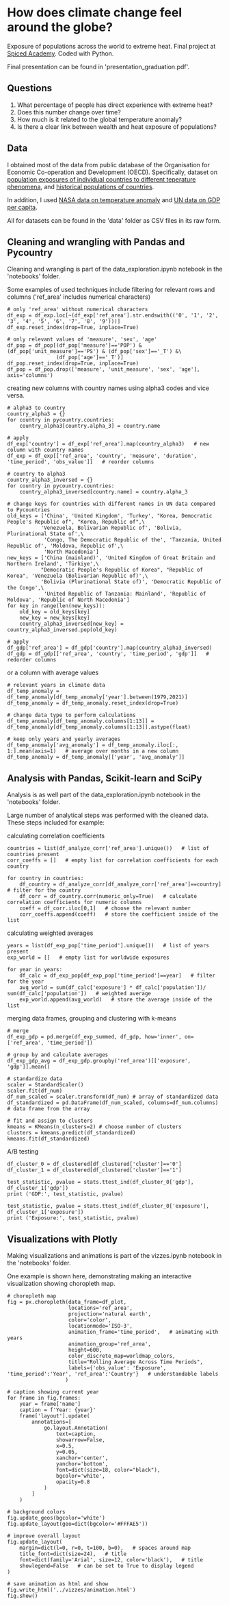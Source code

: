 # How does climate change feel around the globe?
Exposure of populations across the world to extreme heat. Final project at [Spiced Academy](https://www.spiced-academy.com/en). Coded with Python.

Final presentation can be found in 'presentation_graduation.pdf'.


## Questions

1. What percentage of people has direct experience with extreme heat?
2. Does this number change over time?
3. How much is it related to the global temperature anomaly?
4. Is there a clear link between wealth and heat exposure of populations?


## Data

I obtained most of the data from public database of the Organisation for Economic Co-operation and Development (OECD). Specifically, dataset on [population exposures of individual countries to different teperature phenomena](https://data-explorer.oecd.org/vis?fs[0]=Topic%2C1%7CEnvironment%23ENV%23%7CAir%20and%20climate%23ENV_AC%23&pg=0&fc=Topic&bp=true&snb=7&df[ds]=dsDisseminateFinalDMZ&df[id]=DSD_ECH%40EXT_TEMP&df[ag]=OECD.ENV.EPI&df[vs]=1.1&pd=%2C&dq=AFG%2BBFA%2BBDI%2BCAF%2BTCD%2BSWZ%2BETH%2BGUF%2BATF%2BGLP%2BHMD%2BVAT%2BKAZ%2BXKV%2BKGZ%2BLAO%2BLSO%2BLIE%2BMWI%2BMLI%2BMTQ%2BMDA%2BMNG%2BNPL%2BNER%2BNFK%2BMKD%2BPRY%2BREU%2BRWA%2BSMR%2BSRB%2BSGS%2BSSD%2BTJK%2BTKM%2BUGA%2BUMI%2BUZB%2BZMB%2BZWE%2BIOT%2BBVT%2BBWA%2BBOL%2BBTN%2BBLR%2BAZE%2BARM%2BAND%2BCHE%2BSVK%2BLUX%2BHUN%2BCZE%2BAUT%2BALB%2BDZA%2BASM%2BAGO%2BAIA%2BATG%2BARG%2BABW%2BBHS%2BBHR%2BGGY%2BBGD%2BBRB%2BBLZ%2BBEN%2BBMU%2BBIH%2BBRA%2BVGB%2BBRN%2BBGR%2BCPV%2BKHM%2BCMR%2BCYM%2BCHN%2BCXR%2BCOM%2BCOG%2BCOK%2BCIV%2BHRV%2BCUB%2BCYP%2BPRK%2BCOD%2BDJI%2BDMA%2BDOM%2BECU%2BEGY%2BSLV%2BGNQ%2BERI%2BFRO%2BFJI%2BPYF%2BGAB%2BGMB%2BGEO%2BGHA%2BGRL%2BGRD%2BGUM%2BGTM%2BGIN%2BGNB%2BGUY%2BHTI%2BHND%2BHKG%2BIND%2BIDN%2BIRN%2BIRQ%2BIMN%2BJAM%2BJEY%2BJOR%2BKEN%2BKIR%2BKWT%2BLBN%2BLBR%2BLBY%2BMAC%2BMDG%2BMYS%2BMDV%2BMLT%2BMHL%2BMRT%2BMUS%2BMYT%2BFSM%2BMCO%2BMNE%2BMSR%2BMAR%2BMOZ%2BMMR%2BNAM%2BNRU%2BNCL%2BNIC%2BNGA%2BNIU%2BMNP%2BOMN%2BPAK%2BPLW%2BPSE%2BPAN%2BPNG%2BPER%2BPHL%2BPCN%2BPRI%2BQAT%2BROU%2BRUS%2BSHN%2BKNA%2BLCA%2BSPM%2BVCT%2BWSM%2BSTP%2BSAU%2BSEN%2BSYC%2BSLE%2BSGP%2BSLB%2BSOM%2BZAF%2BLKA%2BSDN%2BSUR%2BSJM%2BSYR%2BTWN%2BTZA%2BTHA%2BTLS%2BTGO%2BTKL%2BTON%2BTTO%2BTUN%2BTCA%2BTUV%2BUKR%2BARE%2BVIR%2BURY%2BVUT%2BVEN%2BVNM%2BWLF%2BESH%2BYEM%2BAU1%2BAU2%2BAU3%2BAU4%2BAU5%2BAU6%2BAU7%2BAU8%2BAUS%2BBEL%2BCAN%2BCHL%2BCOL%2BCRI%2BDNK%2BEST%2BFIN%2BFRA%2BDEU%2BGRC%2BISL%2BIRL%2BISR%2BITA%2BJPN%2BKOR%2BLVA%2BLTU%2BMEX%2BNLD%2BNZL%2BNOR%2BPOL%2BPRT%2BSVN%2BESP%2BSWE%2BTUR%2BGBR%2BUSA%2BG7%2BG20%2BEA19%2BEU27%2BOECD%2BOECDA%2BOECDSO%2BOECDE%2BAES%2BEMES%2BIPAC.A.HD_POP_EXP..W_LT_2...&ly[rw]=REF_AREA&ly[cl]=TIME_PERIOD&to[TIME_PERIOD]=false&lo=5&lom=LASTNPERIODS), and [historical populations of countries](https://data-explorer.oecd.org/vis?fs[0]=Topic%2C1%7CSociety%23SOC%23%7CDemography%23SOC_DEM%23&pg=0&fc=Topic&bp=true&snb=2&df[ds]=dsDisseminateFinalDMZ&df[id]=DSD_POPULATION%40DF_POP_HIST&df[ag]=OECD.ELS.SAE&df[vs]=1.0&pd=2010%2C2021&dq=AUS..PS._T..&ly[rw]=AGE&ly[cl]=TIME_PERIOD&to[TIME_PERIOD]=false).

In addition, I used [NASA data on temperature anomaly](https://data.giss.nasa.gov/gistemp/) and [UN data on GDP per capita](http://data.un.org/Data.aspx?q=gdp+per+capita&d=SNAAMA&f=grID%3a101%3bcurrID%3aUSD%3bpcFlag%3a1).

All for datasets can be found in the 'data' folder as CSV files in its raw form.


## Cleaning and wrangling with Pandas and Pycountry

Cleaning and wrangling is part of the data_exploration.ipynb notebook in the 'notebooks' folder.

Some examples of used techniques include filtering for relevant rows and columns ('ref_area' includes numerical characters)

```
# only 'ref_area' without numerical characters
df_exp = df_exp.loc[~(df_exp['ref_area'].str.endswith(('0', '1', '2', '3', '4', '5', '6', '7', '8', '9')))]
df_exp.reset_index(drop=True, inplace=True)

# only relevant values of 'measure', 'sex', 'age'
df_pop = df_pop[(df_pop['measure']=='POP') & (df_pop['unit_measure']=='PS') & (df_pop['sex']=='_T') &\
                (df_pop['age']=='_T')]
df_pop.reset_index(drop=True, inplace=True)
df_pop = df_pop.drop(['measure', 'unit_measure', 'sex', 'age'], axis='columns')
```

creating new columns with country names using alpha3 codes and vice versa.

```
# alpha3 to country
country_alpha3 = {}
for country in pycountry.countries:
    country_alpha3[country.alpha_3] = country.name

# apply
df_exp['country'] = df_exp['ref_area'].map(country_alpha3)   # new column with country names
df_exp = df_exp[['ref_area', 'country', 'measure', 'duration', 'time_period', 'obs_value']]   # reorder columns

# country to alpha3
country_alpha3_inversed = {}
for country in pycountry.countries:
    country_alpha3_inversed[country.name] = country.alpha_3

# change keys for countries with different names in UN data compared to Pycountries
old_keys = ['China', 'United Kingdom', 'Turkey', "Korea, Democratic People's Republic of", "Korea, Republic of",\
           'Venezuela, Bolivarian Republic of', 'Bolivia, Plurinational State of',\
            'Congo, The Democratic Republic of the', 'Tanzania, United Republic of', 'Moldova, Republic of',\
            'North Macedonia']
new_keys = ['China (mainland)', 'United Kingdom of Great Britain and Northern Ireland', 'Türkiye',\
           "Democratic People's Republic of Korea", "Republic of Korea", 'Venezuela (Bolivarian Republic of)',\
           'Bolivia (Plurinational State of)', 'Democratic Republic of the Congo',\
            'United Republic of Tanzania: Mainland', 'Republic of Moldova', 'Republic of North Macedonia']
for key in range(len(new_keys)):
    old_key = old_keys[key]
    new_key = new_keys[key]
    country_alpha3_inversed[new_key] = country_alpha3_inversed.pop(old_key)

# apply
df_gdp['ref_area'] = df_gdp['country'].map(country_alpha3_inversed)
df_gdp = df_gdp[['ref_area', 'country', 'time_period', 'gdp']]   # redorder columns
```

or a column with average values

```
# relevant years in climate data
df_temp_anomaly = df_temp_anomaly[df_temp_anomaly['year'].between(1979,2021)]
df_temp_anomaly = df_temp_anomaly.reset_index(drop=True)

# change data type to perform calculations
df_temp_anomaly[df_temp_anomaly.columns[1:13]] = df_temp_anomaly[df_temp_anomaly.columns[1:13]].astype(float)

# keep only years and yearly averages
df_temp_anomaly['avg_anomaly'] = df_temp_anomaly.iloc[:, 1:].mean(axis=1)   # average over months in a new column
df_temp_anomaly = df_temp_anomaly[['year', 'avg_anomaly']]
```


## Analysis with Pandas, Scikit-learn and SciPy

Analysis is as well part of the data_exploration.ipynb notebook in the 'notebooks' folder.

Large number of analytical steps was performed with the cleaned data. These steps included for example:

calculating correlation coefficients

```
countries = list(df_analyze_corr['ref_area'].unique())   # list of countries present
corr_coeffs = []   # empty list for correlation coefficients for each country

for country in countries:
    df_country = df_analyze_corr[df_analyze_corr['ref_area']==country]   # filter for the country
    df_corr = df_country.corr(numeric_only=True)   # calculate correlation coefficients for numeric columns
    coeff = df_corr.iloc[0,1]   # choose the relevant number
    corr_coeffs.append(coeff)   # store the coefficient inside of the list
```

calculating weighted averages

```
years = list(df_exp_pop['time_period'].unique())   # list of years present
exp_world = []   # empty list for worldwide exposures

for year in years:
    df_calc = df_exp_pop[df_exp_pop['time_period']==year]   # filter for the year
    avg_world = sum(df_calc['exposure'] * df_calc['population'])/ sum(df_calc['population'])   # weighted average
    exp_world.append(avg_world)   # store the average inside of the list
```

merging data frames, grouping and clustering with k-means

```
# merge
df_exp_gdp = pd.merge(df_exp_summed, df_gdp, how='inner', on=['ref_area', 'time_period'])

# group by and calculate averages
df_exp_gdp_avg = df_exp_gdp.groupby('ref_area')[['exposure', 'gdp']].mean()

# standardize data
scaler = StandardScaler()
scaler.fit(df_num)
df_num_scaled = scaler.transform(df_num) # array of standardized data
df_standardized = pd.DataFrame(df_num_scaled, columns=df_num.columns) # data frame from the array

# fit and assign to clusters
kmeans = KMeans(n_clusters=2) # choose number of clusters
clusters = kmeans.predict(df_standardized)
kmeans.fit(df_standardized)
```

A/B testing

```
df_cluster_0 = df_clustered[df_clustered['cluster']=='0']
df_cluster_1 = df_clustered[df_clustered['cluster']=='1']

test_statistic, pvalue = stats.ttest_ind(df_cluster_0['gdp'], df_cluster_1['gdp'])
print ('GDP:', test_statistic, pvalue)

test_statistic, pvalue = stats.ttest_ind(df_cluster_0['exposure'], df_cluster_1['exposure'])
print ('Exposure:', test_statistic, pvalue)
```


## Visualizations with Plotly

Making visualizations and animations is part of the vizzes.ipynb notebook in the 'notebooks' folder.

One example is shown here, demonstrating making an interactive visualization showing choropleth map.

```
# choropleth map
fig = px.choropleth(data_frame=df_plot, 
                    locations='ref_area', 
                    projection='natural earth',
                    color='color', 
                    locationmode='ISO-3',
                    animation_frame='time_period',   # animating with years
                    animation_group='ref_area',
                    height=600,
                    color_discrete_map=worldmap_colors,
                    title="Rolling Average Across Time Periods",
                    labels={'obs_value': 'Exposure', 'time_period':'Year', 'ref_area':'Country'}   # understandable labels
                   )

# caption showing current year
for frame in fig.frames:
    year = frame['name']
    caption = f'Year: {year}'
    frame['layout'].update(
        annotations=[
            go.layout.Annotation(
                text=caption,
                showarrow=False,
                x=0.5,
                y=0.05,
                xanchor='center',
                yanchor='bottom',
                font=dict(size=18, color="black"),
                bgcolor='white',
                opacity=0.8
            )
        ]
    )

# background colors
fig.update_geos(bgcolor='white')
fig.update_layout(geo=dict(bgcolor='#FFFAE5'))

# improve overall layout
fig.update_layout(
    margin=dict(l=0, r=0, t=100, b=0),   # spaces around map
    title_font=dict(size=24),   # title
    font=dict(family='Arial', size=12, color='black'),   # title
    showlegend=False   # can be set to True to display legend
)

# save animation as html and show
fig.write_html('../vizzes/animation.html')
fig.show()
```
